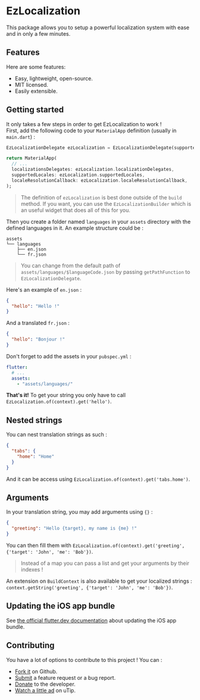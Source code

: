 # EzLocalization

This package allows you to setup a powerful localization system with ease and in only a few minutes.

## Features

Here are some features:

* Easy, lightweight, open-source.
* MIT licensed.
* Easily extensible.

## Getting started

It only takes a few steps in order to get EzLocalization to work !  
First, add the following code to your `MaterialApp` definition (usually in `main.dart`) :

```dart
EzLocalizationDelegate ezLocalization = EzLocalizationDelegate(supportedLocales: [Locale('en'), Locale('fr')]); // The first language is your default language.

return MaterialApp(
  // ...
  localizationsDelegates: ezLocalization.localizationDelegates,
  supportedLocales: ezLocalization.supportedLocales,
  localeResolutionCallback: ezLocalization.localeResolutionCallback,
);
```

> The definition of `ezLocalization` is best done outside of the `build` method.
> If you want, you can use the `EzLocalizationBuilder` which is an useful widget that does all of this for you.

Then you create a folder named `languages` in your `assets` directory with the defined languages in it.
An example structure could be :

```
assets
└── languages
    ├── en.json
    └── fr.json
```

> You can change from the default path of `assets/languages/$languageCode.json` by passing `getPathFunction` to `EzLocalizationDelegate`.

Here's an example of `en.json` :

```json
{
  "hello": "Hello !"
}
```

And a translated `fr.json` :

```json
{
  "hello": "Bonjour !"
}
```

Don't forget to add the assets in your `pubspec.yml` :

```yml
flutter:
  # ...
  assets:
    - "assets/languages/"
```

**That's it!** To get your string you only have to call `EzLocalization.of(context).get('hello')`.

## Nested strings

You can nest translation strings as such :

```json
{
  "tabs": {
    "home": "Home"
  }
}
```

And it can be access using `EzLocalization.of(context).get('tabs.home')`.

## Arguments

In your translation string, you may add arguments using `{}` :

```json
{
  "greeting": "Hello {target}, my name is {me} !"
}
```

You can then fill them with `EzLocalization.of(context).get('greeting', {'target': 'John', 'me': 'Bob'})`.

> Instead of a map you can pass a list and get your arguments by their indexes !

An extension on `BuildContext` is also available to get your localized strings :
`context.getString('greeting', {'target': 'John', 'me': 'Bob'})`.

## Updating the iOS app bundle

See [the official flutter.dev documentation](https://flutter.dev/docs/development/accessibility-and-localization/internationalization#appendix-updating-the-ios-app-bundle)
about updating the iOS app bundle.

## Contributing

You have a lot of options to contribute to this project ! You can :

* [Fork it](https://github.com/Skyost/EzLocalization/fork) on Github.
* [Submit](https://github.com/Skyost/EzLocalization/issues/new/choose) a feature request or a bug report.
* [Donate](https://paypal.me/Skyost) to the developer.
* [Watch a little ad](https://utip.io/skyost) on uTip.

